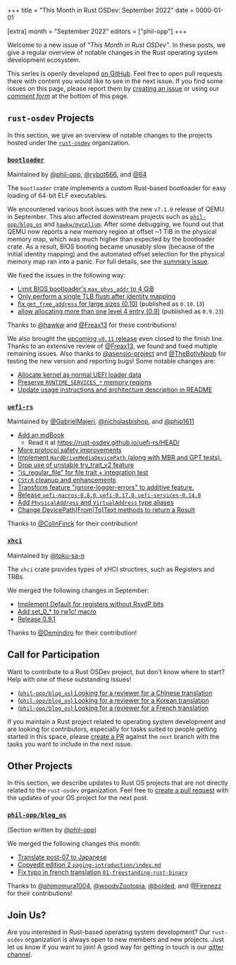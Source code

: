 +++
title = "This Month in Rust OSDev: September 2022"
date = 0000-01-01

[extra]
month = "September 2022"
editors = ["phil-opp"]
+++

Welcome to a new issue of _"This Month in Rust OSDev"_. In these posts, we give a regular overview of notable changes in the Rust operating system development ecosystem.

<!-- more -->

This series is openly developed [on GitHub](https://github.com/rust-osdev/homepage/). Feel free to open pull requests there with content you would like to see in the next issue. If you find some issues on this page, please report them by [creating an issue](https://github.com/rust-osdev/homepage/issues/new) or using our [_comment form_](#comment-form) at the bottom of this page.

<!--
    This is a draft for the upcoming "This Month in Rust OSDev (September 2022)" post.
    Feel free to create pull requests against the `next` branch to add your
    content here.
    Please take a look at the past posts on https://rust-osdev.com/ to see the
    general structure of these posts.
-->

## `rust-osdev` Projects

In this section, we give an overview of notable changes to the projects hosted under the [`rust-osdev`] organization.

[`rust-osdev`]: https://github.com/rust-osdev/about

<!--
    Please use the following template:

    ### [`repo_name`](https://github.com/rust-osdev/repo_name)
    <span class="maintainers">Maintained by [@maintainer_1](https://github.com/maintainer_1)</span>

    The `repo_name` crate ...<<short introduction>>...

    We merged the following changes this month:
    <<changelog, either in list or text form>>
-->

### [`bootloader`](https://github.com/rust-osdev/bootloader)

<span class="maintainers">Maintained by [@phil-opp](https://github.com/phil-opp), [@rybot666](https://github.com/rybot666), and [@64](https://github.com/64)</span>

The `bootloader` crate implements a custom Rust-based bootloader for easy loading of 64-bit ELF executables.

We encountered various boot issues with the new `v7.1.0` release of QEMU in September. This also affected downstream projects such as [`phil-opp/blog_os`](https://github.com/phil-opp/blog_os/issues/1138) and [`hawkw/mycelium`](https://github.com/hawkw/mycelium/issues/321). After some debugging, we found out that QEMU now reports a new memory region at offset ~1 TiB in the physical memory map, which was much higher than expected by the bootloader crate. As a result, BIOS booting became unusably slow (because of the initial identity mapping) and the automated offset selection for the physical memory map ran into a panic. For full details, see the [summary issue](https://github.com/rust-osdev/bootloader/issues/259).

We fixed the issues in the following way:

- [Limit BIOS bootloader's `max_phys_addr` to 4 GiB](https://github.com/rust-osdev/bootloader/pull/260)
- [Only perform a single TLB flush after identity mapping](https://github.com/rust-osdev/bootloader/pull/265)
- [fix `get_free_address` for large sizes (0.10)](https://github.com/rust-osdev/bootloader/pull/263) <span class="gray">(published as `0.10.13`)
- [allow allocating more than one level 4 entry (0.9)](https://github.com/rust-osdev/bootloader/pull/264)  <span class="gray">(published as `0.9.23`)

Thanks to [@hawkw](https://github.com/hawkw) and [@Freax13](https://github.com/Freax13) for these contributions!

We also brought the [upcoming `v0.11` release](https://github.com/rust-osdev/bootloader/pull/232) even closed to the finish line. Thanks to an extensive review of [@Freax13](https://github.com/Freax13), we found and fixed multiple remaining issues. Also thanks to [@asensio-project](https://github.com/asensio-project) and [@TheBotlyNoob](https://github.com/TheBotlyNoob) for testing the new version and reporting bugs! Some notable changes are:

- [Allocate kernel as normal UEFI loader data](https://github.com/rust-osdev/bootloader/commit/08e4b5829bf5882d9d396e641e32b65de72704b2)
- [Preserve `RUNTIME_SERVICES_*` memory regions](https://github.com/rust-osdev/bootloader/commit/667e57f552e214f9c19848306e03b00d91a8114f)
- [Update usage instructions and architecture description in README](https://github.com/rust-osdev/bootloader/commit/454f70740df13107d4748d63b1d646f176f6fa62)


### [`uefi-rs`](https://github.com/rust-osdev/uefi-rs)

<span class="maintainers">Maintained by [@GabrielMajeri](https://github.com/GabrielMajeri), [@nicholasbishop](https://github.com/nicholasbishop), and [@phip1611](https://github.com/phip1611)</span>

- [Add an mdBook](https://github.com/rust-osdev/uefi-rs/pull/515)
  - Read it at <https://rust-osdev.github.io/uefi-rs/HEAD/>
- [More protocol safety improvements](https://github.com/rust-osdev/uefi-rs/pull/478)
- [Implement `HardDriveMediaDevicePath` (along with MBR and GPT tests). ](https://github.com/rust-osdev/uefi-rs/pull/497)
- [Drop use of unstable try_trait_v2 feature](https://github.com/rust-osdev/uefi-rs/pull/479)
- ["is_regular_file" for file trait + integration test](https://github.com/rust-osdev/uefi-rs/pull/475)
- [`CStr8` cleanup and enhancements](https://github.com/rust-osdev/uefi-rs/pull/506)
- [Transform feature "ignore-logger-errors" to additive feature.](https://github.com/rust-osdev/uefi-rs/pull/476)
- [Release `uefi-macros-0.8.0`, `uefi-0.17.0`, `uefi-services-0.14.0`](https://github.com/rust-osdev/uefi-rs/pull/513)
- [Add `PhysicalAddress` and `VirtualAddress` type aliases](https://github.com/rust-osdev/uefi-rs/pull/518)
- [Change DevicePath[From|To]Text methods to return a Result](https://github.com/rust-osdev/uefi-rs/pull/514)

<!--
- [`is_media_preset` -> `is_media_present` in `BlockIOMedia`](https://github.com/rust-osdev/uefi-rs/pull/495)
- [Update changelog](https://github.com/rust-osdev/uefi-rs/pull/499)
- [Add rust-toolchain.toml and pin to a working nightly](https://github.com/rust-osdev/uefi-rs/pull/502)
- [Create `pull_request_template.md`](https://github.com/rust-osdev/uefi-rs/pull/503)
- [Update changelog for uefi-macros](https://github.com/rust-osdev/uefi-rs/pull/505)
- [Temporarily revert use of `core::ffi::CStr`](https://github.com/rust-osdev/uefi-rs/pull/509)
- [Update uefi changelog](https://github.com/rust-osdev/uefi-rs/pull/512)
- [ci: Test the build on an old nightly](https://github.com/rust-osdev/uefi-rs/pull/517)
- [Switch the toolchain back to latest nightly](https://github.com/rust-osdev/uefi-rs/pull/516)
- [Update clap requirement from 3.2.1 to 4.0.4](https://github.com/rust-osdev/uefi-rs/pull/521)

-->

Thanks to [@ColinFinck](https://github.com/ColinFinck) for their contribution!


### [`xhci`](https://github.com/rust-osdev/xhci)

<span class="maintainers">Maintained by [@toku-sa-n](https://github.com/toku-sa-n)</span>

The `xhci` crate provides types of xHCI structires, such as Registers and TRBs.

We merged the following changes in September:

- [Implement Default for registers without RsvdP bits](https://github.com/rust-osdev/xhci/pull/147)
- [Add set_0_* to rw1c! macro](https://github.com/rust-osdev/xhci/pull/148)
- [Release 0.9.1](https://github.com/rust-osdev/xhci/pull/149)

Thanks to [@Demindiro](https://github.com/Demindiro) for their contribution!

## Call for Participation

Want to contribute to a Rust OSDev project, but don't know where to start? Help with one of these outstanding issues!

<!--
    Please use the following template for adding items:
    - [(`repo_name`) Issue Description](https://example.com/link-to-issue)
-->

- [(`phil-opp/blog_os`) Looking for a reviewer for a Chinese translation](https://github.com/phil-opp/blog_os/pull/1131#issuecomment-1251963782)
- [(`phil-opp/blog_os`) Looking for a reviewer for a Korean translation](https://github.com/phil-opp/blog_os/pull/1135#issuecomment-1264665246)
- [(`phil-opp/blog_os`) Looking for a reviewer for a French translation](https://github.com/phil-opp/blog_os/pull/1144)

If you maintain a Rust project related to operating system development and are looking for contributors, especially for tasks suited to people getting started in this space, please [create a PR](https://github.com/rust-osdev/homepage/pulls) against the `next` branch with the tasks you want to include in the next issue.

## Other Projects

In this section, we describe updates to Rust OS projects that are not directly related to the `rust-osdev` organization. Feel free to [create a pull request](https://github.com/rust-osdev/homepage/pulls) with the updates of your OS project for the next post.

<!--
    Please use the following template:

    ### [`owner_name/repo_name`](https://github.com/rust-osdev/owner_name/repo_name)
    <span class="maintainers">(Section written by [@your_github_name](https://github.com/your_github_name))</span>

    ...<<your project updates>>...
-->

### [`phil-opp/blog_os`](https://github.com/phil-opp/blog_os)

<span class="maintainers">(Section written by [@phil-opp](https://github.com/phil-opp))</span>

We merged the following changes this month:

- [Translate post-07 to Japanese](https://github.com/phil-opp/blog_os/pull/1141)
- [Copyedit edition 2 `paging-introduction/index.md`](https://github.com/phil-opp/blog_os/pull/1129)
- [Fix typo in french translation `01-freestanding-rust-binary`](https://github.com/phil-opp/blog_os/pull/1142)

Thanks to [@shimomura1004](https://github.com/shimomura1004), [@woodyZootopia](https://github.com/woodyZootopia), [@bolded](https://github.com/bolded), and [@Firenezz](https://github.com/Firenezz) for their contributions!

## Join Us?

Are you interested in Rust-based operating system development? Our `rust-osdev` organization is always open to new members and new projects. Just let us know if you want to join! A good way for getting in touch is our [gitter channel](https://gitter.im/rust-osdev/Lobby).



<!--
TODO: Update publication date
-->
